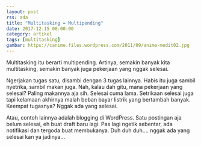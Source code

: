 ```yaml
---
layout: post
rss: ada
title: "Multitasking = Multipending"
date: 2017-12-15 00:00:00
category: artikel
tags: [multitasking]
gambar: https://canime.files.wordpress.com/2011/09/anime-medit02.jpg
---
```


Multitasking itu berarti multipending. Artinya, semakin banyak kita multitasking, semakin banyak juga pekerjaan yang nggak selesai.

Ngerjakan tugas satu, disambi dengan 3 tugas lainnya. Habis itu juga sambil nyetrika, sambil makan juga. Nah, kalau dah gitu, mana pekerjaan yang selesai? Paling makannya aja sih. Selesai cuma lama. Setrikaan selesai juga tapi kelamaan akhirnya malah beban bayar listrik yang bertambah banyak. Keempat tugasnya? Nggak ada yang selesai.

Atau, contoh lainnya adalah blogging di WordPress. Satu postingan aja belum selesai, eh buat draft baru lagi. Pas lagi ngetik sebentar, ada notifikasi dan tergoda buat membukanya. Duh duh duh…. nggak ada yang selesai kan ya jadinya…